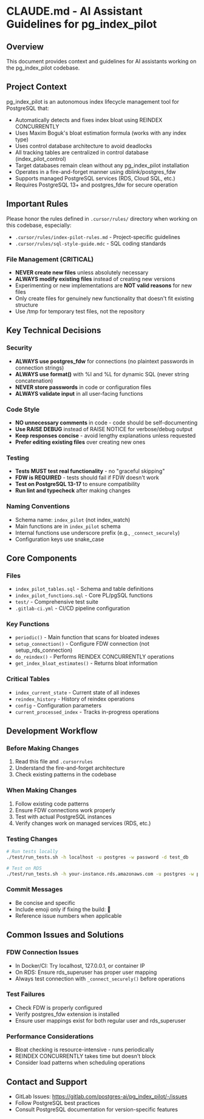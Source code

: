 # CLAUDE.md - AI Assistant Guidelines for pg_index_pilot

## Overview
This document provides context and guidelines for AI assistants working on the pg_index_pilot codebase.

## Project Context
pg_index_pilot is an autonomous index lifecycle management tool for PostgreSQL that:
- Automatically detects and fixes index bloat using REINDEX CONCURRENTLY
- Uses Maxim Boguk's bloat estimation formula (works with any index type)
- Uses control database architecture to avoid deadlocks
- All tracking tables are centralized in control database (index_pilot_control)
- Target databases remain clean without any pg_index_pilot installation
- Operates in a fire-and-forget manner using dblink/postgres_fdw
- Supports managed PostgreSQL services (RDS, Cloud SQL, etc.)
- Requires PostgreSQL 13+ and postgres_fdw for secure operation

## Important Rules
Please honor the rules defined in `.cursor/rules/` directory when working on this codebase, especially:
- `.cursor/rules/index-pilot-rules.md` - Project-specific guidelines
- `.cursor/rules/sql-style-guide.mdc` - SQL coding standards

### File Management (CRITICAL)
- **NEVER create new files** unless absolutely necessary
- **ALWAYS modify existing files** instead of creating new versions
- Experimenting or new implementations are **NOT valid reasons** for new files
- Only create files for genuinely new functionality that doesn't fit existing structure
- Use /tmp for temporary test files, not the repository
## Key Technical Decisions

### Security
- **ALWAYS use postgres_fdw** for connections (no plaintext passwords in connection strings)
- **ALWAYS use format()** with %I and %L for dynamic SQL (never string concatenation)
- **NEVER store passwords** in code or configuration files
- **ALWAYS validate input** in all user-facing functions

### Code Style
- **NO unnecessary comments** in code - code should be self-documenting
- **Use RAISE DEBUG** instead of RAISE NOTICE for verbose/debug output
- **Keep responses concise** - avoid lengthy explanations unless requested
- **Prefer editing existing files** over creating new ones

### Testing
- **Tests MUST test real functionality** - no "graceful skipping"
- **FDW is REQUIRED** - tests should fail if FDW doesn't work
- **Test on PostgreSQL 13-17** to ensure compatibility
- **Run lint and typecheck** after making changes

### Naming Conventions
- Schema name: `index_pilot` (not index_watch)
- Main functions are in `index_pilot` schema
- Internal functions use underscore prefix (e.g., `_connect_securely`)
- Configuration keys use snake_case

## Core Components

### Files
- `index_pilot_tables.sql` - Schema and table definitions
- `index_pilot_functions.sql` - Core PL/pgSQL functions
- `test/` - Comprehensive test suite
- `.gitlab-ci.yml` - CI/CD pipeline configuration

### Key Functions
- `periodic()` - Main function that scans for bloated indexes
- `setup_connection()` - Configure FDW connection (not setup_rds_connection)
- `do_reindex()` - Performs REINDEX CONCURRENTLY operations
- `get_index_bloat_estimates()` - Returns bloat information

### Critical Tables
- `index_current_state` - Current state of all indexes
- `reindex_history` - History of reindex operations
- `config` - Configuration parameters
- `current_processed_index` - Tracks in-progress operations

## Development Workflow

### Before Making Changes
1. Read this file and `.cursorrules`
2. Understand the fire-and-forget architecture
3. Check existing patterns in the codebase

### When Making Changes
1. Follow existing code patterns
2. Ensure FDW connections work properly
3. Test with actual PostgreSQL instances
4. Verify changes work on managed services (RDS, etc.)

### Testing Changes
```bash
# Run tests locally
./test/run_tests.sh -h localhost -u postgres -w password -d test_db

# Test on RDS
./test/run_tests.sh -h your-instance.rds.amazonaws.com -u postgres -w password -d test_db
```

### Commit Messages
- Be concise and specific
- Include emoji only if fixing the build: 🤖
- Reference issue numbers when applicable

## Common Issues and Solutions

### FDW Connection Issues
- In Docker/CI: Try localhost, 127.0.0.1, or container IP
- On RDS: Ensure rds_superuser has proper user mapping
- Always test connection with `_connect_securely()` before operations

### Test Failures
- Check FDW is properly configured
- Verify postgres_fdw extension is installed
- Ensure user mappings exist for both regular user and rds_superuser

### Performance Considerations
- Bloat checking is resource-intensive - runs periodically
- REINDEX CONCURRENTLY takes time but doesn't block
- Consider load patterns when scheduling operations

## Contact and Support
- GitLab Issues: https://gitlab.com/postgres-ai/pg_index_pilot/-/issues
- Follow PostgreSQL best practices
- Consult PostgreSQL documentation for version-specific features